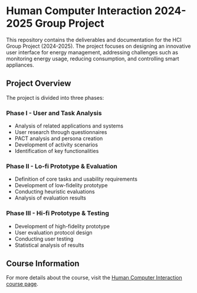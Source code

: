 # Human Computer Interaction 2024-2025 Group Project

This repository contains the deliverables and documentation for the HCI Group Project (2024-2025). The project focuses on designing an innovative user interface for energy management, addressing challenges such as monitoring energy usage, reducing consumption, and controlling smart appliances.

## Project Overview

The project is divided into three phases:

### Phase I - User and Task Analysis
- Analysis of related applications and systems
- User research through questionnaires
- PACT analysis and persona creation
- Development of activity scenarios
- Identification of key functionalities

### Phase II - Lo-fi Prototype & Evaluation
- Definition of core tasks and usability requirements
- Development of low-fidelity prototype
- Conducting heuristic evaluations
- Analysis of evaluation results

### Phase III - Hi-fi Prototype & Testing
- Development of high-fidelity prototype
- User evaluation protocol design
- Conducting user testing
- Statistical analysis of results

## Course Information

For more details about the course, visit the [Human Computer Interaction course page](https://sigarra.up.pt/feup/en/UCURR_GERAL.FICHA_UC_VIEW?pv_ocorrencia_id=541887).
